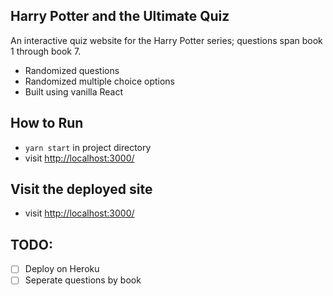 ## Harry Potter and the Ultimate Quiz

An interactive quiz website for the Harry Potter series; questions span book 1
through book 7.

- Randomized questions
- Randomized multiple choice options
- Built using vanilla React

## How to Run
- ```yarn start``` in project directory
- visit [http://localhost:3000/](http://localhost:3000/)

## Visit the deployed site
- visit [http://localhost:3000/](Placeholder)

## TODO:
- [ ] Deploy on Heroku
- [ ] Seperate questions by book
